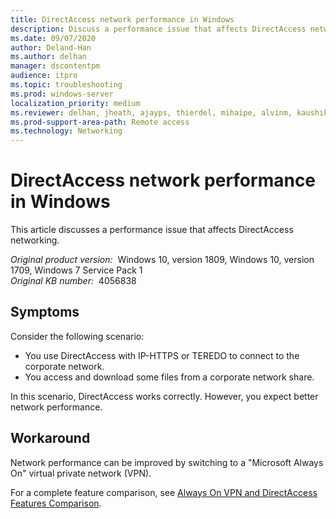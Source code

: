```yaml
---
title: DirectAccess network performance in Windows
description: Discuss a performance issue that affects DirectAccess networking.
ms.date: 09/07/2020
author: Deland-Han
ms.author: delhan
manager: dscontentpm
audience: itpro
ms.topic: troubleshooting
ms.prod: windows-server
localization_priority: medium
ms.reviewer: delhan, jheath, ajayps, thierdel, mihaipe, alvinm, kaushika
ms.prod-support-area-path: Remote access
ms.technology: Networking
---
```

# DirectAccess network performance in Windows

This article discusses a performance issue that affects DirectAccess networking.

_Original product version:_ &nbsp;Windows 10, version 1809, Windows 10, version 1709, Windows 7 Service Pack 1  
_Original KB number:_ &nbsp;4056838

## Symptoms

Consider the following scenario:

- You use DirectAccess with IP-HTTPS or TEREDO to connect to the corporate network. 
- You access and download some files from a corporate network share. 

In this scenario, DirectAccess works correctly. However, you expect better network performance. 

## Workaround

Network performance can be improved by switching to a "Microsoft Always On" virtual private network (VPN).

 For a complete feature comparison, see [Always On VPN and DirectAccess Features Comparison](/windows-server/remote/remote-access/vpn/vpn-map-da).
